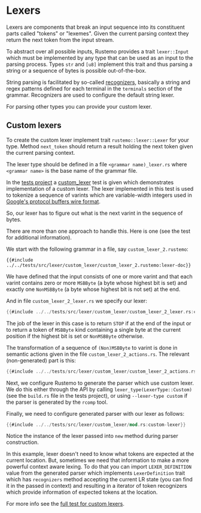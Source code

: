 # Lexers

Lexers are components that break an input sequence into its constituent parts called
"tokens" or "lexemes". Given the current parsing context they return the next
token from the input stream.

To abstract over all possible inputs, Rustemo provides a trait `lexer::Input`
which must be implemented by any type that can be used as an input to the
parsing process. Types `str` and `[u8]` implement this trait and thus parsing a
string or a sequence of bytes is possible out-of-the-box.

String parsing is facilitated by so-called
[recognizers](grammar_language.md#terminals), basically a string and regex
patterns defined for each terminal in the `terminals` section of the grammar.
Recognizers are used to configure the default string lexer.

For parsing other types you can provide your custom lexer.


## Custom lexers

To create the custom lexer implement trait `rustemo::lexer::Lexer` for your
type. Method `next_token` should return a result holding the next token given
the current parsing context.

The lexer type should be defined in a file `<grammar name)_lexer.rs` where
`<grammar name>` is the base name of the grammar file.

In the [tests project](https://github.com/igordejanovic/rustemo/tree/main/tests)
a
[custom_lexer](https://github.com/igordejanovic/rustemo/tree/main/tests/src/lexer/custom_lexer)
test is given which demonstrates implementation of a custom lexer. The lexer
implemented in this test is used to tokenize a sequence of varints which are
variable-width integers used in [Google's protocol buffers wire
format](https://protobuf.dev/programming-guides/encoding/#varints).

So, our lexer has to figure out what is the next varint in the sequence of
bytes. 

There are more than one approach to handle this. Here is one (see the test for
additional information).

We start with the following grammar in a file, say `custom_lexer_2.rustemo`:

```
{{#include ../../tests/src/lexer/custom_lexer/custom_lexer_2.rustemo:lexer-doc}}
```

We have defined that the input consists of one or more varint and that each
varint contains zero or more `MSBByte` (a byte whose highest bit is set) and
exactly one `NonMSBByte` (a byte whose highest bit is not set) at the end.

And in file `custom_lexer_2_lexer.rs` we specify our lexer:

```rust
{{#include ../../tests/src/lexer/custom_lexer/custom_lexer_2_lexer.rs:custom-lexer}}
```

The job of the lexer in this case is to return `STOP` if at the end of the input
or to return a token of `MSBByte` kind containing a single byte at the current
position if the highest bit is set or `NonMSBByte` otherwise.

The transformation of a sequence of `(Non)MSBByte` to varint is done in semantic
actions given in the file `custom_lexer_2_actions.rs`. The relevant
(non-generated) part is this:

```rust
{{#include ../../tests/src/lexer/custom_lexer/custom_lexer_2_actions.rs:lexer-doc}}
```

Next, we configure Rustemo to generate the parser which use custom lexer. We do
this either through the API by calling `lexer_type(LexerType::Custom)` (see the
`build.rs` file in the tests project), or using `--lexer-type custom` if the
parser is generated by the `rcomp` tool.

Finally, we need to configure generated parser with our lexer as follows:

```rust
{{#include ../../tests/src/lexer/custom_lexer/mod.rs:custom-lexer}}
```

Notice the instance of the lexer passed into `new` method during parser
construction.

In this example, lexer doesn't need to know what tokens are expected at the
current location. But, sometimes we need that information to make a more
powerful context aware lexing. To do that you can import `LEXER_DEFINITION`
value from the generated parser which implements `LexerDefinition` trait which
has `recognizers` method accepting the current LR state (you can find it in the
passed in context) and resulting in a iterator of token recognizers which
provide information of expected tokens at the location.

For more info see the [full test for custom
lexers](https://github.com/igordejanovic/rustemo/tree/main/tests/src/lexer/custom_lexer).
